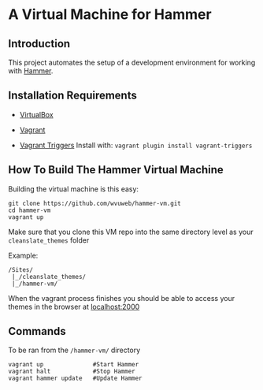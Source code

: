 # A Virtual Machine for Hammer

## Introduction

This project automates the setup of a development environment for working with [Hammer](https://github.com/wvuweb/hammer).

## Installation Requirements

* [VirtualBox](https://www.virtualbox.org)

* [Vagrant](http://vagrantup.com)

* [Vagrant Triggers](https://github.com/emyl/vagrant-triggers) Install with: `vagrant plugin install vagrant-triggers`

## How To Build The Hammer Virtual Machine

Building the virtual machine is this easy:
```
git clone https://github.com/wvuweb/hammer-vm.git
cd hammer-vm
vagrant up
```

Make sure that you clone this VM repo into the same directory level as your `cleanslate_themes` folder

Example:
```
/Sites/
 |_/cleanslate_themes/
 |_/hammer-vm/
```

When the vagrant process finishes you should be able to access your themes in the browser at [localhost:2000](http://localhost:2000)


## Commands

To be ran from the `/hammer-vm/` directory
```
vagrant up              #Start Hammer
vagrant halt            #Stop Hammer
vagrant hammer update   #Update Hammer
```
